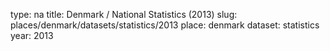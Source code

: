 type: na
title: Denmark / National Statistics (2013)
slug: places/denmark/datasets/statistics/2013
place: denmark
dataset: statistics
year: 2013
